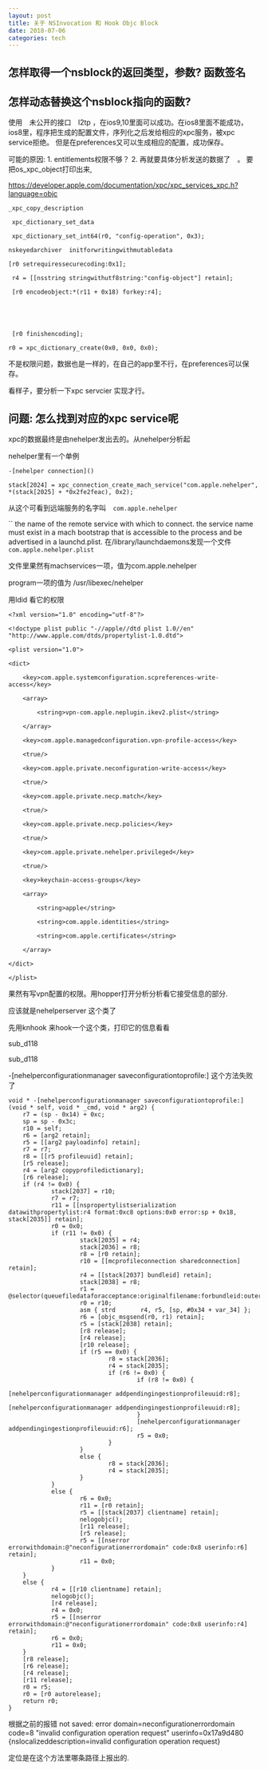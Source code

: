 ```yaml
---
layout: post  
title: 关于 NSInvocation 和 Hook Objc Block
date: 2018-07-06
categories: tech     
---  
```




## 怎样取得一个nsblock的返回类型，参数? 函数签名



## 怎样动态替换这个nsblock指向的函数?


使用　未公开的接口　l2tp ，在ios9,10里面可以成功。在ios8里面不能成功，
ios8里，程序把生成的配置文件，序列化之后发给相应的xpc服务，被xpc service拒绝。
但是在preferences又可以生成相应的配置，成功保存。

可能的原因: 1. entitlements权限不够？
2. 再就要具体分析发送的数据了　。
  要把os_xpc_object打印出来,  

  https://developer.apple.com/documentation/xpc/xpc_services_xpc.h?language=objc

  

```
_xpc_copy_description

 xpc_dictionary_set_data

 xpc_dictionary_set_int64(r0, "config-operation", 0x3);

nskeyedarchiver  initforwritingwithmutabledata

[r0 setrequiressecurecoding:0x1];

 r4 = [[nsstring stringwithutf8string:"config-object"] retain];

 [r0 encodeobject:*(r11 + 0x18) forkey:r4];

                            

                            

 [r0 finishencoding];

r0 = xpc_dictionary_create(0x0, 0x0, 0x0);

```


   不是权限问题，数据也是一样的，在自己的app里不行，在preferences可以保存。

看样子，要分析一下xpc servcier 实现才行。

## 问题: 怎么找到对应的xpc service呢　             

xpc的数据最终是由nehelper发出去的。从nehelper分析起

nehelper里有一个单例

```
-[nehelper connection]()

stack[2024] = xpc_connection_create_mach_service("com.apple.nehelper", *(stack[2025] + *0x2fe2feac), 0x2); 

```



从这个可看到远端服务的名字叫　`com.apple.nehelper` 

``
the  name of the remote service with which to connect. the service name must  exist in a mach bootstrap that is accessible to the process and be  advertised in a launchd.plist.
在/library/launchdaemons发现一个文件`com.apple.nehelper.plist`

文件里果然有machservices一项，值为com.apple.nehelper

program一项的值为 /usr/libexec/nehelper

用ldid 看它的权限

```
<?xml version="1.0" encoding="utf-8"?>

<!doctype plist public "-//apple//dtd plist 1.0//en" "http://www.apple.com/dtds/propertylist-1.0.dtd">

<plist version="1.0">

<dict>

    <key>com.apple.systemconfiguration.scpreferences-write-access</key>

    <array>

        <string>vpn-com.apple.neplugin.ikev2.plist</string>

    </array>

    <key>com.apple.managedconfiguration.vpn-profile-access</key>

    <true/>

    <key>com.apple.private.neconfiguration-write-access</key>

    <true/>

    <key>com.apple.private.necp.match</key>

    <true/>

    <key>com.apple.private.necp.policies</key>

    <true/>

    <key>com.apple.private.nehelper.privileged</key>

    <true/>

    <key>keychain-access-groups</key>

    <array>

        <string>apple</string>

        <string>com.apple.identities</string>

        <string>com.apple.certificates</string>

    </array>

</dict>

</plist>

```



果然有写vpn配置的权限。用hopper打开分析分析看它接受信息的部分.

应该就是nehelperserver 这个类了

先用knhook 来hook一个这个类，打印它的信息看看

sub_d118 

sub_d118 



-[nehelperconfigurationmanager saveconfigurationtoprofile:] 这个方法失败了

```
void * -[nehelperconfigurationmanager saveconfigurationtoprofile:](void * self, void * _cmd, void * arg2) {
    r7 = (sp - 0x14) + 0xc;
    sp = sp - 0x3c;
    r10 = self;
    r6 = [arg2 retain];
    r5 = [[arg2 payloadinfo] retain];
    r7 = r7;
    r8 = [[r5 profileuuid] retain];
    [r5 release];
    r4 = [arg2 copyprofiledictionary];
    [r6 release];
    if (r4 != 0x0) {
            stack[2037] = r10;
            r7 = r7;
            r11 = [[nspropertylistserialization datawithpropertylist:r4 format:0xc8 options:0x0 error:sp + 0x18, stack[2035]] retain];
            r0 = 0x0;
            if (r11 != 0x0) {
                    stack[2035] = r4;
                    stack[2036] = r8;
                    r8 = [r0 retain];
                    r10 = [[mcprofileconnection sharedconnection] retain];
                    r4 = [[stack[2037] bundleid] retain];
                    stack[2038] = r8;
                    r1 = @selector(queuefiledataforacceptance:originalfilename:forbundleid:outerror:);
                    r0 = r10;
                    asm { strd       r4, r5, [sp, #0x34 + var_34] };
                    r6 = [objc_msgsend(r0, r1) retain];
                    r5 = [stack[2038] retain];
                    [r8 release];
                    [r4 release];
                    [r10 release];
                    if (r5 == 0x0) {
                            r8 = stack[2036];
                            r4 = stack[2035];
                            if (r6 != 0x0) {
                                    if (r8 != 0x0) {
                                            [nehelperconfigurationmanager addpendingingestionprofileuuid:r8];
                                            [nehelperconfigurationmanager addpendingingestionprofileuuid:r8];
                                    }
                                    [nehelperconfigurationmanager addpendingingestionprofileuuid:r6];
                                    r5 = 0x0;
                            }
                    }
                    else {
                            r8 = stack[2036];
                            r4 = stack[2035];
                    }
            }
            else {
                    r6 = 0x0;
                    r11 = [r0 retain];
                    r5 = [[stack[2037] clientname] retain];
                    nelogobjc();
                    [r11 release];
                    [r5 release];
                    r5 = [[nserror errorwithdomain:@"neconfigurationerrordomain" code:0x8 userinfo:r6] retain];
                    r11 = 0x0;
            }
    }
    else {
            r4 = [[r10 clientname] retain];
            nelogobjc();
            [r4 release];
            r4 = 0x0;
            r5 = [[nserror errorwithdomain:@"neconfigurationerrordomain" code:0x8 userinfo:r4] retain];
            r6 = 0x0;
            r11 = 0x0;
    }
    [r8 release];
    [r6 release];
    [r4 release];
    [r11 release];
    r0 = r5;
    r0 = [r0 autorelease];
    return r0;
}
```



根据之前的报错 not saved: error domain=neconfigurationerrordomain code=8 "invalid configuration operation request" userinfo=0x17a9d480 {nslocalizeddescription=invalid configuration operation request} 

定位是在这个方法里哪条路径上报出的.


